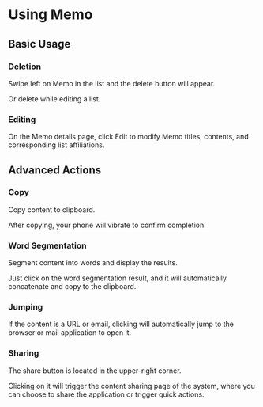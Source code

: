 # Using Memo

## Basic Usage

### Deletion

Swipe left on Memo in the list and the delete button will appear.

Or delete while editing a list.

### Editing

On the Memo details page, click Edit to modify Memo titles, contents, and corresponding list affiliations.

## Advanced Actions

### Copy

Copy content to clipboard.

After copying, your phone will vibrate to confirm completion.

### Word Segmentation

Segment content into words and display the results.

Just click on the word segmentation result, and it will automatically concatenate and copy to the clipboard.

### Jumping

If the content is a URL or email, clicking will automatically jump to the browser or mail application to open it.

### Sharing

The share button is located in the upper-right corner.

Clicking on it will trigger the content sharing page of the system, where you can choose to share the application or trigger quick actions.